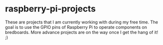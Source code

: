 # raspberry-pi-projects
These are projects that I am currently working with during my free time.
The goal is to use the GPIO pins of Raspberry Pi to operate components on bredboards. 
More advance projects are on the way once I get the hang of it! ;)  
